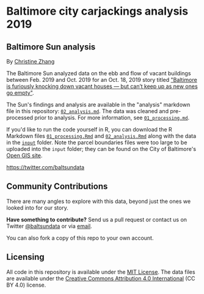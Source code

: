 # Baltimore city carjackings analysis 2019

## Baltimore Sun analysis

By [Christine Zhang](mailto:czhang@baltsun.com)

The Baltimore Sun analyzed data on the ebb and flow of vacant buildings between Feb. 2019 and Oct. 2019 for an Oct. 18, 2019 story titled ["Baltimore is furiously knocking down vacant houses —  but can’t keep up as new ones go empty"](https://www.baltimoresun.com/politics/bs-md-ci-vacants-demolition-progress-20191018-mw3cb5vlbjb4dmnxlbjvjg7tdy-story.html).

The Sun's findings and analysis are available in the "analysis" markdown file in this repository: [`02_analysis.md`](https://github.com/baltimore-sun-data/vacants-feb-oct-2019/blob/master/02_analysis.md). The data was cleaned and pre-processed prior to analysis. For more information, see [`01_processing.md`](https://github.com/baltimore-sun-data/vacants-feb-oct-2019/blob/master/01_processing.md).

If you'd like to run the code yourself in R, you can download the R Markdown files [`01_processing.Rmd`](https://github.com/baltimore-sun-data/vacants-feb-oct-2019/blob/master/01_processing.Rmd) and [`02_analysis.Rmd`](https://github.com/baltimore-sun-data/vacants-feb-oct-2019/blob/master/02_analysis.Rmd) along with the data in the [`input`](https://github.com/baltimore-sun-data/vacants-feb-oct-2019/tree/master/input) folder. Note the parcel boundaries files were too large to be uploaded into the `input` folder; they can be found on the City of Baltimore's [Open GIS site](http://gis-baltimore.opendata.arcgis.com/datasets/b41551f53345445fa05b554cd77b3732_0).

https://twitter.com/baltsundata

## Community Contributions

There are many angles to explore with this data, beyond just the ones we looked into for our story. 

**Have something to contribute?** Send us a pull request or contact us on Twitter [@baltsundata](https://twitter.com/baltsundata) or via [email](mailto:czhang@baltsun.com).

You can also fork a copy of this repo to your own account.

## Licensing

All code in this repository is available under the [MIT License](https://opensource.org/licenses/MIT). The data files are available under the [Creative Commons Attribution 4.0 International](https://creativecommons.org/licenses/by/4.0/) (CC BY 4.0) license.